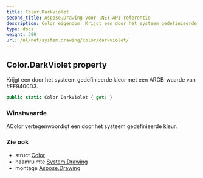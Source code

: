 ```yaml
---
title: Color.DarkViolet
second_title: Aspose.Drawing voor .NET API-referentie
description: Color eigendom. Krijgt een door het systeem gedefinieerde kleur met een ARGBwaarde van FF9400D3.
type: docs
weight: 380
url: /nl/net/system.drawing/color/darkviolet/
---
```

## Color.DarkViolet property

Krijgt een door het systeem gedefinieerde kleur met een ARGB-waarde van #FF9400D3.

```csharp
public static Color DarkViolet { get; }
```

### Winstwaarde

AColor vertegenwoordigt een door het systeem gedefinieerde kleur.

### Zie ook

* struct [Color](../)
* naamruimte [System.Drawing](../../color/)
* montage [Aspose.Drawing](../../../)


